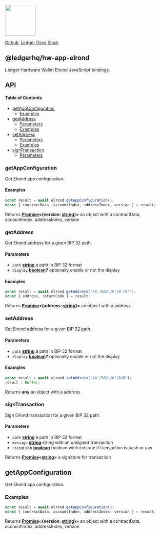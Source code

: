 <img src="https://user-images.githubusercontent.com/211411/34776833-6f1ef4da-f618-11e7-8b13-f0697901d6a8.png" height="100" />

[Github](https://github.com/LedgerHQ/ledgerjs/),
[Ledger Devs Slack](https://ledger-dev.slack.com/)

## @ledgerhq/hw-app-elrond

Ledger Hardware Wallet Elrond JavaScript bindings.

## API

<!-- Generated by documentation.js. Update this documentation by updating the source code. -->

#### Table of Contents

-   [getAppConfiguration](#getappconfiguration)
    -   [Examples](#examples)
-   [getAddress](#getaddress)
    -   [Parameters](#parameters)
    -   [Examples](#examples-1)
-   [setAddress](#setaddress)
    -   [Parameters](#parameters-1)
    -   [Examples](#examples-2)
-   [signTransaction](#signtransaction)
    -   [Parameters](#parameters-2)

### getAppConfiguration

Get Elrond app configuration.

#### Examples

```javascript
const result = await elrond.getAppConfiguration();
const { contractData, accountIndex, addressIndex, version } = result;
```

Returns **[Promise](https://developer.mozilla.org/docs/Web/JavaScript/Reference/Global_Objects/Promise)&lt;{version: [string](https://developer.mozilla.org/docs/Web/JavaScript/Reference/Global_Objects/String)}>** an object with a contractData, accountIndex, addressIndex, version

### getAddress

Get Elrond address for a given BIP 32 path.

#### Parameters

-   `path` **[string](https://developer.mozilla.org/docs/Web/JavaScript/Reference/Global_Objects/String)** a path in BIP 32 format
-   `display` **[boolean](https://developer.mozilla.org/docs/Web/JavaScript/Reference/Global_Objects/Boolean)?** optionally enable or not the display

#### Examples

```javascript
const result = await elrond.getAddress("44'/508'/0'/0'/0'");
const { address, returnCode } = result;
```

Returns **[Promise](https://developer.mozilla.org/docs/Web/JavaScript/Reference/Global_Objects/Promise)&lt;{address: [string](https://developer.mozilla.org/docs/Web/JavaScript/Reference/Global_Objects/String)}>** an object with a address

### setAddress

Set Elrond address for a given BIP 32 path.

#### Parameters

-   `path` **[string](https://developer.mozilla.org/docs/Web/JavaScript/Reference/Global_Objects/String)** a path in BIP 32 format
-   `display` **[boolean](https://developer.mozilla.org/docs/Web/JavaScript/Reference/Global_Objects/Boolean)?** optionally enable or not the display

#### Examples

```javascript
const result = await elrond.setAddress("44'/508'/0'/0/0");
result : Buffer;
```

Returns **any** an object with a address

### signTransaction

Sign Elrond transaction for a given BIP 32 path.

#### Parameters

-   `path` **[string](https://developer.mozilla.org/docs/Web/JavaScript/Reference/Global_Objects/String)** a path in BIP 32 format
-   `message` **[string](https://developer.mozilla.org/docs/Web/JavaScript/Reference/Global_Objects/String)** string with an unsigned transaction
-   `usingHash` **[boolean](https://developer.mozilla.org/docs/Web/JavaScript/Reference/Global_Objects/Boolean)** boolean wich indicate if transaction is hash or raw

Returns **[Promise](https://developer.mozilla.org/docs/Web/JavaScript/Reference/Global_Objects/Promise)&lt;[string](https://developer.mozilla.org/docs/Web/JavaScript/Reference/Global_Objects/String)>** a signature for transaction

## getAppConfiguration

Get Elrond app configuration.

### Examples

```javascript
const result = await elrond.getAppConfiguration();
const { contractData, accountIndex, addressIndex, version } = result;
```

Returns **[Promise][11]&lt;{version: [string][12]}>** an object with a contractData, accountIndex, addressIndex, version

[1]: #getappconfiguration

[2]: #examples

[3]: #getaddress

[4]: #parameters

[5]: #examples-1

[6]: #setaddress

[7]: #parameters-1

[8]: #examples-2

[9]: #signtransaction

[10]: #parameters-2

[11]: https://developer.mozilla.org/docs/Web/JavaScript/Reference/Global_Objects/Promise

[12]: https://developer.mozilla.org/docs/Web/JavaScript/Reference/Global_Objects/String

[13]: https://developer.mozilla.org/docs/Web/JavaScript/Reference/Global_Objects/Boolean
